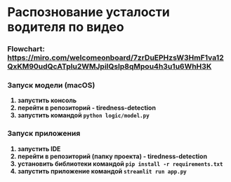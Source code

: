 # Распознование усталости водителя по видео

### Flowchart: https://miro.com/welcomeonboard/7zrDuEPHzsW3HmF1va12QxKM90udQcATpIu2WMJpilQslp8qMpou4h3u1u6WhH3K

<b>

### Запуск модели (macOS)
1. запустить консоль
2. перейти в репозиторий - tiredness-detection
3. запустить командой ` python logic/model.py `

### Запуск приложения 
1. запустить IDE
2. перейти в репозиторий (папку проекта) - tiredness-detection
3. установить библиотеки командой ` pip install -r requirements.txt `
4. запустить приложение командой ` streamlit run app.py `